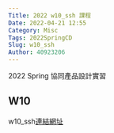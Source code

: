 ```yaml
---
Title: 2022 w10_ssh 課程
Date: 2022-04-21 12:55
Category: Misc
Tags: 2022SpringCD
Slug: w10_ssh
Author: 40923206
---
```


2022 Spring 協同產品設計實習

<!-- PELICAN_END_SUMMARY -->

W10
----

w10_ssh[連結網址]

[連結網址]:https://40923206-1.github.io/cd2022/content/w10_ssh.html
